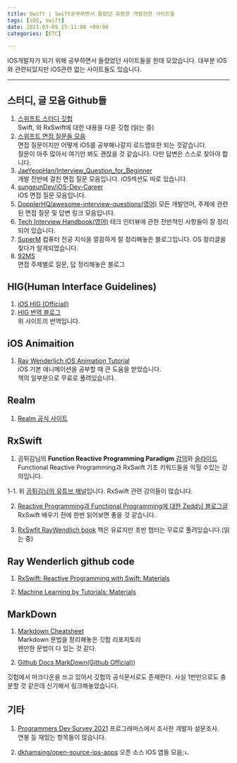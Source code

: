 ```yaml
---
title: Swift | Swift공부하면서 들렸던 유용한 개발관련 사이트들
tags: [iOS, swift]
date: 2021-03-09 15:11:00 +09:00
categories: [ETC]

---
```


iOS개발자가 되기 위해 공부하면서 들렸었던 사이트들을 한데 모았습니다.
대부분 iOS와 관련되있지만 iOS관련 없는 사이트들도 있습니다.

<!--more-->
---


## 스터디, 글 모음 Github들

1. [스위프트 스터디 깃헙](https://github.com/OhKanghoon/SwiftStudy)  
Swift, 와 RxSwift에 대한 내용을 다룬 깃헙 (읽는 중)
2. [스위프트 면접 질문들 모음](https://github.com/JeaSungLEE/iOSInterviewquestions)  
면접 질문이지만 어떻게 iOS를 공부해나갈지 로드맵또한 되는 것같습니다.  
질문이 아주 많아서 여기만 봐도 괜찮을 것 같습니다. 다만 답변은 스스로 찾아야 합니다.
3. [JaeYeopHan/Interview_Question_for_Beginner](https://github.com/JaeYeopHan/Interview_Question_for_Beginner)  
개발 전반에 걸친 면접 질문 모음입니다. iOS섹션도 따로 있습니다.
4. [sungeunDev/iOS-Dev-Career](https://github.com/sungeunDev/iOS-Dev-Career)  
iOS 면접 질문 모음입니다.
5. [DopplerHQ/awesome-interview-questions(영어)](https://github.com/DopplerHQ/awesome-interview-questions#ios)
모든 개발언어, 주제에 관련된 면접 질문 및 답변 링크 모음입니다.
6. [Tech Interview Handbook(영어)](https://github.com/yangshun/tech-interview-handbook)
테크 인터뷰에 관한 전반적인 사항들이 잘 정리되어 있습니다.
7. [SuperM](https://hibee.tistory.com/category/CS/Operating%20System)
컴퓨터 전공 지식을 깔끔하게 잘 정리해놓은 블로그입니다.
OS 정리글을 찾다가 알게되었습니다.
8. [92MS](https://91ms.tistory.com/category/%EA%B8%B0%EB%B3%B8%EA%B8%B0/%EA%B8%B0%EC%88%A0%EB%A9%B4%EC%A0%91)  
면접 주제별로 질문, 답 정리해놓은 블로그

## HIG(Human Interface Guidelines)
1. [iOS HIG (Officiall)](https://developer.apple.com/design/human-interface-guidelines/ios/overview/themes/)
2. [HIG 번역 블로그](https://wnsah052.tistory.com/9)   
위 사이트의 번역입니다.


## iOS Animaition

1. [Ray Wenderlich iOS Animation Tutorial](https://www.raywenderlich.com/5304228-ios-animation-tutorial-getting-started)  
iOS 기본 애니메이션을 공부할 때 큰 도움을 받았습니다.  
책의 일부분으로 무료로 풀려있습니다.


## Realm

1. [Realm 공식 사이트](https://realm.io/)


## RxSwift

1. 곰튀김님의 **Function Reactive Programming Paradigm** [강의](https://youtu.be/cXi_CmZuBgg)와 [슬라이드](https://www.slideshare.net/ChiwonSong/20171104-frp-81598173)  
Functional Reactive Programming과 RxSwift 기초 키워드들을 익힐 수있는 강의입니다.

1-1. 위 [곰튀김님의 유튜브 채널](https://www.youtube.com/channel/UCsrPur3UrxuwGmT1Jq6tkQw/videos)입니다. RxSwift 관련 강의들이 많습니다.

2. [Reactive Programming과 Functional Programming에 대한 Zedd님 블로그글](https://zeddios.tistory.com/303)  
RxSwift 배우기 전에 한번 읽어보면 좋을 것 같습니다.

3. [RxSwfit RayWendlich book](https://www.raywenderlich.com/books/rxswift-reactive-programming-with-swift/v4.0/chapters/1-hello-rxswift#toc-chapter-005-anchor-001)
책은 유료지만 초반 챕터는 무료로 풀려있습니다.(읽는 중)





## Ray Wenderlich github code

1. [RxSwift: Reactive Programming with Swift: Materials](https://github.com/raywenderlich/rxs-materials/tree/editions/4.0)

2. [Machine Learning by Tutorials: Materials](https://github.com/raywenderlich/mlt-materials/tree/editions/2.0)



## MarkDown



1. [Markdown Cheatsheet](https://github.com/adam-p/markdown-here/wiki/Markdown-Cheatsheet)  
Markdown 문법을 정리해놓은 깃헙 리포지토리  
왠만한 문법이 다 있는 것 같다.

2. [Github Docs MarkDown(Github Official))](https://docs.github.com/en/github/writing-on-github/basic-writing-and-formatting-syntax)

깃헙에서 마크다운을 쓰고 있어서 깃헙의 공식문서로도 존재한다.
사실 1번만으로도 충분할 것 같은데 신기해서 링크해놓았습니다.


## 기타

1. [Programmers Dev·Survey 2021](https://programmers.co.kr/pages/2021-dev-survey?fbclid=IwAR2WWni7bC5wyxeglsiXwv_VoPbJB67A7Yk_98Lsdme5uSpUl2GgddA9UOE)
프로그래머스에서 조사한 개발자 설문조사.  
연봉 등 재밌는 항목들이 많습니다.


2. [dkhamsing/open-source-ios-apps](https://github.com/dkhamsing/open-source-ios-apps)  오픈 소스 iOS 앱들 모음;ㄴ
